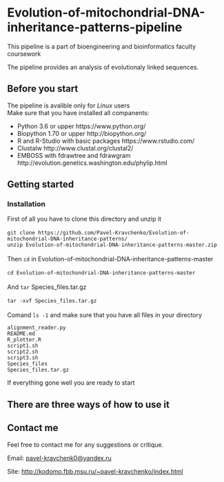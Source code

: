 # Evolution-of-mitochondrial-DNA-inheritance-patterns-pipeline

This pipeline is a part of bioengineering and bioinformatics faculty coursework

The pipeline provides an analysis of evolutionaly linked sequences. 

## Before you start

<p>The pipeline is avalible only for <i>Linux</i> users </br>
Make sure that you have installed all companents:
<ul>
<li>Python 3.6 or upper https://www.python.org/
<li>Biopython 1.70 or upper http://biopython.org/
<li>R and R-Studio with basic packages https://www.rstudio.com/
<li>Clustalw http://www.clustal.org/clustal2/
<li>EMBOSS with fdrawtree and fdrawgram http://evolution.genetics.washington.edu/phylip.html
</ul>
</p>

## Getting started

### Installation

First of all you have to clone this directory and unzip it</br></br>
```git clone https://github.com/Pavel-Kravchenko/Evolution-of-mitochondrial-DNA-inheritance-patterns/```</br>
```unzip Evolution-of-mitochondrial-DNA-inheritance-patterns-master.zip```</br></br>
Then ```cd``` in Evolution-of-mitochondrial-DNA-inheritance-patterns-master</br></br>
```cd Evolution-of-mitochondrial-DNA-inheritance-patterns-master```</br></br>
And ```tar``` Species_files.tar.gz</br></br>
```tar -xvf Species_files.tar.gz```</br></br>
Comand ```ls -1``` and make sure that you have all files in your directory
```
alignment_reader.py
README.md
R_plotter.R
script1.sh
script2.sh
script3.sh
Species_files
Species_files.tar.gz
```

If everything gone well you are ready to start

## There are three ways of how to use it

## Contact me

Feel free to contact me for any suggestions or critique.

Email: pavel-kravchenk0@yandex.ru 

Site: http://kodomo.fbb.msu.ru/~pavel-kravchenko/index.html 
